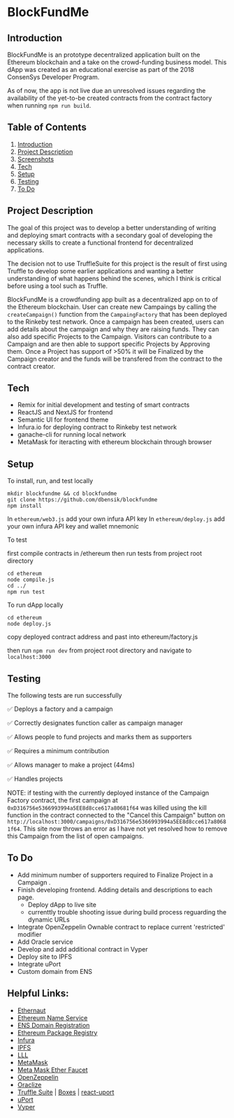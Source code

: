# BlockFundMe

## Introduction

BlockFundMe is an prototype decentralized application built on the Ethereum blockchain and a take on the crowd-funding business model.  This dApp was created as an educational exercise as part of the 2018 ConsenSys Developer Program.

As of now, the app is not live due an unresolved issues regarding the availability of the yet-to-be created contracts from the contract factory when running `npm run build`.

## Table of Contents
1. [Introduction](https://github.com/dbensik/blockfundme/blob/master/README.md#introduction)
2. [Project Description](https://github.com/dbensik/blockfundme/blob/master/README.md#project-description)
3. [Screenshots]()
4. [Tech](https://github.com/dbensik/blockfundme/blob/master/README.md#tech)
5. [Setup](https://github.com/dbensik/blockfundme/blob/master/README.md#setup)
6. [Testing](https://github.com/dbensik/blockfundme/blob/master/README.md#testing)
7. [To Do](https://github.com/dbensik/blockfundme/blob/master/README.md#to-do)

## Project Description

The goal of this project was to develop a better understanding of writing and deploying smart contracts with a secondary goal of developing the necessary skills to create a functional frontend for decentralized applications.

The decision not to use TruffleSuite for this project is the result of first using Truffle to develop some earlier applications and wanting a better understanding of what happens behind the scenes, which I think is critical before using a tool such as Truffle.

BlockFundMe is a crowdfunding app built as a decentralized app on to of the Ethereum blockchain.  User can create new Campaings by calling the `createCampaign()` function from the `CampaingFactory` that has been deployed to the Rinkeby test network.  Once a campaign has been created, users can add details about the campaign and why they are raising funds.  They can also add specific Projects to the Campaign.  Visitors can contribute to a Campaign and are then able to support specific Projects by Approving them.  Once a Project has support of >50% it will be Finalized by the Campaign creator and the funds will be transfered from the contract to the contract creator.


## Tech
  - Remix for initial development and testing of smart contracts 
  - ReactJS and NextJS for frontend
  - Semantic UI for frontend theme
  - Infura.io for deploying contract to Rinkeby test network
  - ganache-cli for running local network
  - MetaMask for iteracting with ethereum blockchain through browser
  
 ## Setup
 
To install, run, and test locally

 ```
 mkdir blockfundme && cd blockfundme
 git clone https://github.com/dbensik/blockfundme
 npm install
 ```
 In `ethereum/web3.js` add your own infura API key
 In `ethereum/deploy.js` add your own infura API key and wallet mnemonic
 
To test

first compile contracts in /ethereum then run tests from project root directory

```
cd ethereum
node compile.js
cd ../
npm run test
```
To run dApp locally

```
cd ethereum
node deploy.js
```
copy deployed contract address and past into ethereum/factory.js

then run `npm run dev` from project root directory and navigate to `localhost:3000`

## Testing

The following tests are run successfully

  :white_check_mark: Deploys a factory and a campaign
  
  :white_check_mark: Correctly designates function caller as campaign manager
  
  :white_check_mark: Allows people to fund projects and marks them as supporters
  
  :white_check_mark: Requires a minimum contribution
  
  :white_check_mark: Allows manager to make a project (44ms)
  
  :white_check_mark: Handles projects 
  
NOTE: if testing with the currently deployed instance of the Campaign Factory contract, the first campaign at `0xD316756e5366993994a5EE8d8cce617a80681f64` was killed using the kill function in the contract connected to the "Cancel this Campaign" button on `http://localhost:3000/campaigns/0xD316756e5366993994a5EE8d8cce617a80681f64`.  This site now throws an error as I have not yet resolved how to remove this Campaign from the list of open campaigns.

## To Do
- Add minimum number of supporters required to Finalize Project in a Campaign .
- Finish developing frontend.  Adding details and descriptions to each page.
  - Deploy dApp to live site
  - currenttly trouble shooting issue during build process reguarding the dynamic URLs
- Integrate OpenZeppelin Ownable contract to replace current 'restricted' modifier
- Add Oracle service
- Develop and add additional contract in Vyper
- Deploy site to IPFS
- Integrate uPort
- Custom domain from ENS

## Helpful Links:
- [Ethernaut](https://ethernaut.zeppelin.solutions/)
- [Ethereum Name Service](https://ens.domains/)
- [ENS Domain Registration](https://www.myetherwallet.com/#ens)
- [Ethereum Package Registry](https://www.ethpm.com/)
- [Infura](https://infura.io/)
- [IPFS](https://ipfs.io/)
- [LLL](https://media.consensys.net/an-introduction-to-lll-for-ethereum-smart-contract-development-e26e38ea6c23)
- [MetaMask](https://metamask.io/)
- [Meta Mask Ether Faucet](https://faucet.metamask.io/)
- [OpenZeppelin](https://openzeppelin.org/)
- [Oraclize](http://docs.oraclize.it/#home)
- [Truffle Suite](https://truffleframework.com/) | [Boxes](https://truffleframework.com/boxes) | [react-uport](https://truffleframework.com/boxes/react-uport)
- [uPort](https://developer.uport.me/)
- [Vyper](https://github.com/ethereum/vyper)
